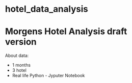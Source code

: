 # hotel_data_analysis
# Morgens Hotel Analysis draft version
About data:
- 1 months
- 3 hotel
- Real life
Python - Jyputer Notebook 
